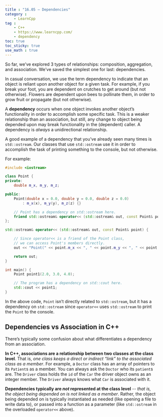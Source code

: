 ```yaml
---
title : "16.05 — Dependencies"
category :
    - LearnCpp
tag : 
    - C++
    - https://www.learncpp.com/
    - dependency
toc: true  
toc_sticky: true 
use_math : true
---
```


So far, we’ve explored 3 types of relationships: composition, aggregation, and association. We’ve saved the simplest one for last: dependencies.

In casual conversation, we use the term dependency to indicate that an object is reliant upon another object for a given task. For example, if you break your foot, you are dependent on crutches to get around (but not otherwise). Flowers are dependent upon bees to pollinate them, in order to grow fruit or propagate (but not otherwise).

A **dependency** occurs when one object invokes another object’s functionality in order to accomplish some specific task. This is a weaker relationship than an association, but still, any change to object being depended upon may break functionality in the (dependent) caller. A dependency is *always* a unidirectional relationship.

A good example of a dependency that you’ve already seen many times is `std::ostream`. Our classes that use `std::ostream` use it in order to accomplish the task of printing something to the console, but not otherwise.

For example:

```c++
#include <iostream>

class Point {
private:
    double m_x, m_y, m_z;

public:
    Point(double x = 0.0, double y = 0.0, double z = 0.0)
        : m_x(x), m_y(y), m_z(z) {}

    // Point has a dependency on std::ostream here.
    friend std::ostream& operator<< (std::ostream& out, const Point& point); 
};

std::ostream& operator<< (std::ostream& out, const Point& point) {

    // Since operator<< is a friend of the Point class,
    // we can access Point's members directly.
    out << "Point(" << point.m_x << ", " << point.m_y << ", " << point.m_z << ")";

    return out;
}

int main() {
    Point point1(2.0, 3.0, 4.0);

    // The program has a dependency on std::cout here.
    std::cout << point1; 
}
```

In the above code, `Point` isn’t directly related to `std::ostream`, but it has a dependency on `std::ostream` since `operator<<` uses `std::ostream` to print the `Point` to the console.


## Dependencies vs Association in C++

There’s typically some confusion about what differentiates a dependency from an association.

**In C++, associations are a relationship between two classes at the class level**. That is, *one class keeps a direct or indirect “link” to the associated class as a member*. For example, a `Doctor` class has an array of pointers to its `Patient`s as a member. You can always ask the `Doctor` who its `patient`s are. The `Driver` class holds the `id` of the `Car` the driver object owns as an integer member. The `Driver` always knows what `Car` is associated with it.

**Dependencies typically are *not* represented at the class level** -- *that is, the object being depended on is not linked as a member*. Rather, the object being depended on is typically instantiated as needed (like opening a file to write data to), or passed into a function as a parameter (like `std::ostream` in the overloaded `operator<<` above).